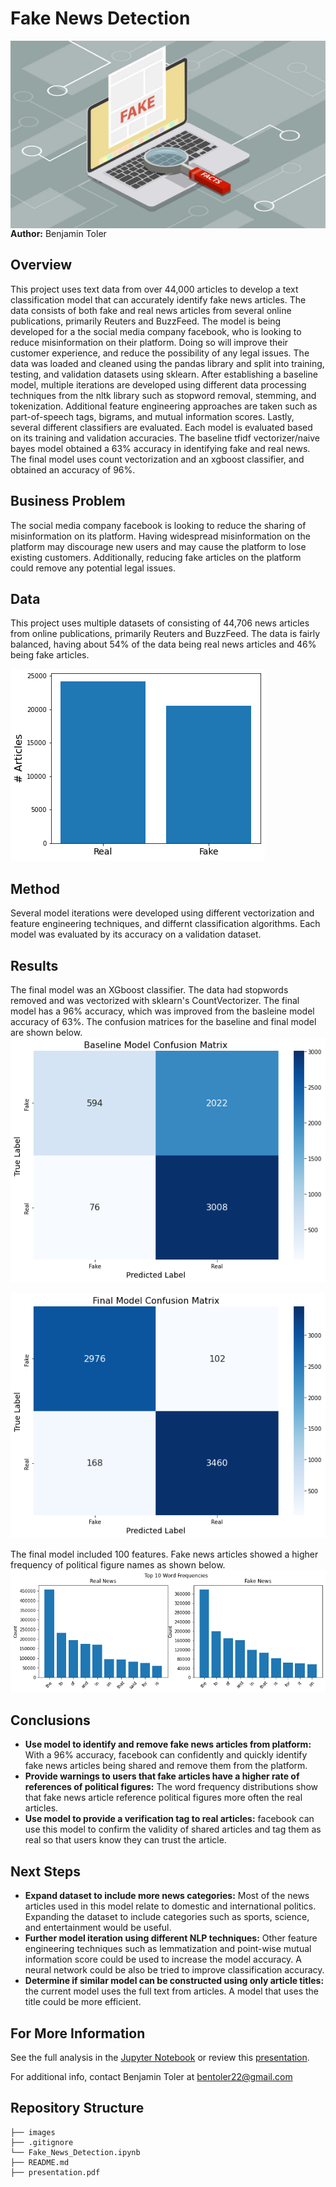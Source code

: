 # Fake News Detection

<img src="./images/fake_news.jpg" alt="Drawing" style="width: 900px;height:300px;float: left;"/>

**Author:** Benjamin Toler

## Overview
This project uses text data from over 44,000 articles to develop a text classification model that can accurately identify fake news articles. The data consists of both fake and real news articles from several online publications, primarily Reuters and BuzzFeed. The model is being developed for a the social media company facebook, who is looking to reduce misinformation on their platform. Doing so will improve their customer experience, and reduce the possibility of any legal issues. The data was loaded and cleaned using the pandas library and split into training, testing, and validation datasets using sklearn. After establishing a baseline model, multiple iterations are developed using different data processing techniques from the nltk library such as stopword removal, stemming, and tokenization. Additional feature engineering approaches are taken such as part-of-speech tags, bigrams, and mutual information scores. Lastly, several different classifiers are evaluated. Each model is evaluated based on its training and validation accuracies. The baseline tfidf vectorizer/naive bayes model obtained a 63% accuracy in identifying fake and real news. The final model uses count vectorization and an xgboost classifier, and obtained an accuracy of 96%.

## Business Problem
The social media company facebook is looking to reduce the sharing of misinformation on its platform. Having widespread misinformation on the platform may discourage new users and may cause the platform to lose existing customers. Additionally, reducing fake articles on the platform could remove any potential legal issues.

## Data
This project uses multiple datasets of consisting of 44,706 news articles from online publications, primarily Reuters and BuzzFeed. The data is fairly balanced, having about 54% of the data being real news articles and 46% being fake articles.

![balanced_data](./images/balanced_data.png)

## Method
Several model iterations were developed using different vectorization and feature engineering techniques, and differnt classification algorithms. Each model was evaluated by its accuracy on a validation dataset.

## Results
The final model was an XGboost classifier. The data had stopwords removed and was vectorized with sklearn's CountVectorizer. The final model  has a 96% accuracy, which was improved from the basleine model accuracy of 63%. The confusion matrices for the baseline and final model are shown below.
![baseline_cm](./images/baseline_cm.png)

![final_cm](./images/final_cm.png)

The final model included 100 features. Fake news articles showed a higher frequency of political figure names as shown below.
![word_frequency](./images/word_frequency.png)

## Conclusions
- **Use model to identify and remove fake news articles from platform:** With a 96% accuracy, facebook can confidently and quickly identify fake news articles being shared and remove them from the platform.
- **Provide warnings to users that fake articles have a higher rate of references of political figures:** The word frequency distributions show that fake news article reference political figures more often the real articles. 
- **Use model to provide a verification tag to real articles:** facebook can use this model to confirm the validity of shared articles and tag them as real so that users know they can trust the article.

## Next Steps
- **Expand dataset to include more news categories:** Most of the news articles used in this model relate to domestic and international politics. Expanding the dataset to include categories such as sports, science, and entertainment would be useful.
- **Further model iteration using different NLP techniques:** Other feature engineering techniques such as lemmatization and point-wise mutual information score could be used to increase the model accuracy. A neural network could be also be tried to improve classification accuracy.
- **Determine if similar model can be constructed using only article titles:** the current model uses the full text from articles. A model that uses the title could be more efficient. 

## For More Information

See the full analysis in the [Jupyter Notebook](./Fake_News_Detection.ipynb) or review this [presentation](./presentation.pdf).

For additional info, contact Benjamin Toler at [bentoler22@gmail.com](mailto:alison.bentoler22@gmail.com)


## Repository Structure

```
├── images
├── .gitignore
└── Fake_News_Detection.ipynb
├── README.md
├── presentation.pdf